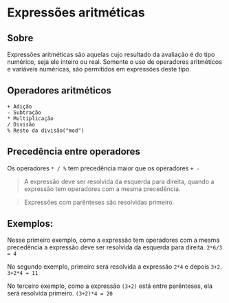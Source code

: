 # Expressões aritméticas

## Sobre

Expressões aritméticas são aquelas cujo resultado da avaliação é do tipo numérico, seja ele 
inteiro ou real. Somente o uso de operadores aritméticos e variáveis numéricas, são permitidos 
em expressões deste tipo.

## Operadores aritméticos
```
+ Adição
- Subtração
* Multiplicação
/ Divisão
% Resto da divisão("mod")
```
## Precedência entre operadores

Os operadores ``* / %`` tem precedência maior que os operadores ``+ -``
>A expressão deve ser resolvida da esquerda para direita, quando a expressão tem operadores com a mesma precedência.

>Expressões com parênteses são resolvidas primeiro.

## Exemplos:

Nesse primeiro exemplo, como a expressão tem operadores com a mesma precedência a expressão deve ser resolvida da esquerda para direita.
``2*6/3 = 4``

No segundo exemplo, primeiro será resolvida a expressão ``2*4`` e depois ``3+2``.
``3+2*4 = 11``

No terceiro exemplo, como a expressão ``(3+2)`` está entre parênteses, ela será resolvida primeiro.
``(3+2)*4 = 20``


